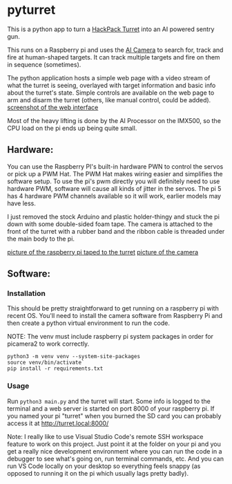 # pyturret

This is a python app to turn a [HackPack Turret](https://www.crunchlabs.com/products/ir-turret) into an AI powered sentry gun.

This runs on a Raspberry pi and uses the [AI Camera](https://www.raspberrypi.com/products/ai-camera/) to search for, track and fire at human-shaped targets.  It can track multiple targets and fire on them in sequence (sometimes).

The python application hosts a simple web page with a video stream of what the turret is seeing, overlayed with target information and basic info about the turret's state.  Simple controls are available on the web page to arm and disarm the turret (others, like manual control, could be added).
[screenshot of the web interface](images/screenshot.jpg)

Most of the heavy lifting is done by the AI Processor on the IMX500, so the CPU load on the pi ends up being quite small.

## Hardware:
You can use the Raspberry PI's built-in hardware PWN to control the servos or pick up a PWM Hat. The PWM Hat makes wiring easier and simplifies the software setup.  To use the pi's pwm directly you will definitely need to use hardware PWM, software will cause all kinds of jitter in the servos.  The pi 5 has 4 hardware PWM channels available so it will work, earlier models may have less.

I just removed the stock Arduino and plastic holder-thingy and stuck the pi down with some double-sided foam tape.  The camera is attached to the front of the turret with a rubber band and the ribbon cable is threaded under the main body to the pi.

[picture of the raspberry pi taped to the turret](images/setup.jpg)
[picture of the camera](images/camera.jpg)


## Software:
### Installation
This should be pretty straightforward to get running on a raspberry pi with recent OS.  You'll need to install the camera software from Raspberry Pi and then create a python virtual environment to run the code.

NOTE: The venv must include raspberry pi system packages in order for picamera2 to work correctly.
```
python3 -m venv venv --system-site-packages
source venv/bin/activate`
pip install -r requirements.txt
```

### Usage
Run `python3 main.py` and the turret will start.  Some info is logged to the terminal and a web server is started on port 8000 of your raspberry pi.  If you named your pi "turret" when you burned the SD card you can probably access it at http://turret.local:8000/

Note: I really like to use Visual Studio Code's remote SSH workspace feature to work on this project.  Just point it at the folder on your pi and you get a really nice development environment where you can run the code in a debugger to see what's going on, run terminal commands, etc.  And you can run VS Code locally on your desktop so everything feels snappy (as opposed to running it on the pi which usually lags pretty badly).

